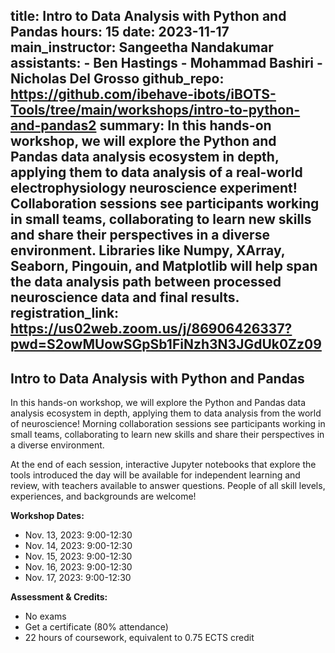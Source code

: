 title: Intro to Data Analysis with Python and Pandas
hours: 15
date: 2023-11-17
main_instructor: Sangeetha Nandakumar
assistants:
    - Ben Hastings
    - Mohammad Bashiri
    - Nicholas Del Grosso
github_repo: https://github.com/ibehave-ibots/iBOTS-Tools/tree/main/workshops/intro-to-python-and-pandas2
summary:  In this hands-on workshop, we will explore the Python and Pandas data analysis ecosystem in depth, applying them to data analysis of a real-world electrophysiology neuroscience experiment! Collaboration sessions see participants working in small teams, collaborating to learn new skills and share their perspectives in a diverse environment.  Libraries like Numpy, XArray, Seaborn, Pingouin, and Matplotlib will help span the data analysis path between processed neuroscience data and final results.
registration_link: https://us02web.zoom.us/j/86906426337?pwd=S2owMUowSGpSb1FiNzh3N3JGdUk0Zz09
--- 

##  Intro to Data Analysis with Python and Pandas

In this hands-on workshop, we will explore the Python and Pandas data analysis ecosystem in depth, applying them to data analysis from the world of neuroscience! Morning collaboration sessions see participants working in small teams, collaborating to learn new skills and share their perspectives in a diverse environment.

At the end of each session, interactive Jupyter notebooks that explore the tools introduced the day will be available for independent learning and review, with teachers available to answer questions. People of all skill levels, experiences, and backgrounds are welcome!


**Workshop Dates:**

- Nov. 13, 2023: 9:00-12:30
- Nov. 14, 2023: 9:00-12:30
- Nov. 15, 2023: 9:00-12:30
- Nov. 16, 2023: 9:00-12:30
- Nov. 17, 2023: 9:00-12:30


**Assessment & Credits:**

- No exams
- Get a certificate (80% attendance)
- 22 hours of coursework, equivalent to 0.75 ECTS credit
